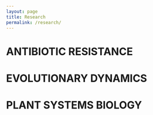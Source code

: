 ```yaml
---
layout: page
title: Research
permalink: /research/
---
```


# ANTIBIOTIC RESISTANCE

# EVOLUTIONARY DYNAMICS

# PLANT SYSTEMS BIOLOGY